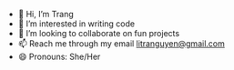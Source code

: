 - 👋 Hi, I’m Trang
- 👀 I’m interested in writing code 
- 💞️ I’m looking to collaborate on fun projects
- 📫 Reach me through my email litranguyen@gmail.com
- 😄 Pronouns: She/Her


<!---
litranguyen/litranguyen is a ✨ special ✨ repository because its `README.md` (this file) appears on your GitHub profile.
You can click the Preview link to take a look at your changes.
--->

